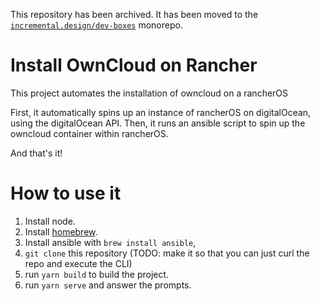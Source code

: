 This repository has been archived. It has been moved to the [`incremental.design/dev-boxes`](https://github.com/incremental-design/dev-boxes/tree/ajay-dev/packages/ansible-setup-owncloud) monorepo.

# Install OwnCloud on Rancher

This project automates the installation of owncloud on a rancherOS

First, it automatically spins up an instance of rancherOS on digitalOcean, using the digitalOcean API.
Then, it runs an ansible script to spin up the owncloud container within rancherOS.

And that's it!

# How to use it

1. Install node.
2. Install [homebrew](https://brew.sh).
3. Install ansible with `brew install ansible`,
4. `git clone` this repository (TODO: make it so that you can just curl the repo and execute the CLI)
5. run `yarn build` to build the project.
6. run `yarn serve` and answer the prompts.
